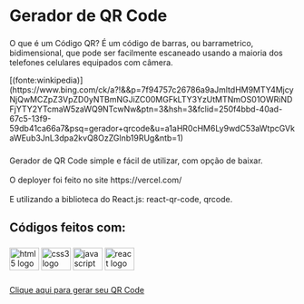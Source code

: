 <h1 align="left">Gerador de QR Code</h1>

###

<p align="left">O que é um Código QR? É um código de barras, ou barrametrico, bidimensional, que pode ser facilmente escaneado usando a maioria dos telefones celulares equipados com câmera.</p>
[(fonte:winkipedia)](https://www.bing.com/ck/a?!&&p=7f94757c26786a9aJmltdHM9MTY4MjcyNjQwMCZpZ3VpZD0yNTBmNGJiZC00MGFkLTY3YzUtMTNmOS01OWRiNDFjYTY2YTcmaW5zaWQ9NTcwNw&ptn=3&hsh=3&fclid=250f4bbd-40ad-67c5-13f9-59db41ca66a7&psq=gerador+qrcode&u=a1aHR0cHM6Ly9wdC53aWtpcGVkaWEub3JnL3dpa2kvQ8OzZGlnb19RUg&ntb=1)

###

<p align="left">Gerador de QR Code simple e fácil de utilizar, com opção de baixar.<br><br>O deployer foi feito no site https://vercel.com/<br><br>E utilizando a biblioteca do React.js: react-qr-code, qrcode.</p>

###

<h2 align="left">Códigos feitos com:</h2>

###

<div align="left">
  <img src="https://cdn.jsdelivr.net/gh/devicons/devicon/icons/html5/html5-original.svg" height="40" width="52" alt="html5 logo"  />
  <img src="https://cdn.jsdelivr.net/gh/devicons/devicon/icons/css3/css3-original.svg" height="40" width="52" alt="css3 logo"  />
  <img src="https://cdn.jsdelivr.net/gh/devicons/devicon/icons/javascript/javascript-original.svg" height="40" width="52" alt="javascript logo"  />
  <img src="https://cdn.jsdelivr.net/gh/devicons/devicon/icons/react/react-original.svg" height="40" width="52" alt="react logo"  />
</div>

###

[Clique aqui para gerar seu QR Code](https://gerador-qrcode-gold.vercel.app/)

###
